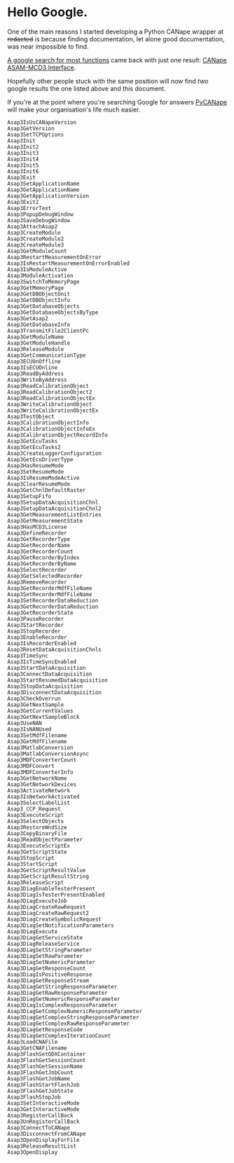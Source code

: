 # Hello Google.

One of the main reasons I started developing a Python CANape wrapper at ~~redacted~~ is because finding documentation, let alone good documentation, was near impossible to find.

[A google search for most functions](https://www.google.com/search?q="Asap3SelectObjects") came back with just one result: [CANape ASAM-MCD3 Interface](https://vector.com/portal/medien/cmc/application_notes/AN-AMC-1-103_CANape_ASAM_MCD3_Interface.pdf).

Hopefully other people stuck with the same position will now find *two* google results the one listed above and this document.

If you're at the point where you're searching Google for answers [PyCANape](https://github.com/jed-frey/PyCANape) will make your organisation's life much easier.

```
Asap3IsUsCANapeVersion
Asap3GetVersion
Asap3SetTCPOptions
Asap3Init
Asap3Init2
Asap3Init3
Asap3Init4
Asap3Init5
Asap3Init6
Asap3Exit
Asap3SetApplicationName
Asap3GetApplicationName
Asap3GetApplicationVersion
Asap3Exit2
Asap3ErrorText
Asap3PopupDebugWindow
Asap3SaveDebugWindow
Asap3AttachAsap2
Asap3CreateModule
Asap3CreateModule2
Asap3CreateModule3
Asap3GetModuleCount
Asap3RestartMeasurementOnError
Asap3IsRestartMeasurementOnErrorEnabled
Asap3IsModuleActive
Asap3ModuleActivation
Asap3SwitchToMemoryPage
Asap3GetMemoryPage
Asap3GetDBObjectUnit
Asap3GetDBObjectInfo
Asap3GetDatabaseObjects
Asap3GetDatabaseObjectsByType
Asap3GetAsap2
Asap3GetDatabaseInfo
Asap3TransmitFile2ClientPc
Asap3GetModuleName
Asap3GetModuleHandle
Asap3ReleaseModule
Asap3GetCommunicationType
Asap3ECUOnOffline
Asap3IsECUOnline
Asap3ReadByAddress
Asap3WriteByAddress
Asap3ReadCalibrationObject
Asap3ReadCalibrationObject2
Asap3ReadCalibrationObjectEx
Asap3WriteCalibrationObject
Asap3WriteCalibrationObjectEx
Asap3TestObject
Asap3CalibrationObjectInfo
Asap3CalibrationObjectInfoEx
Asap3CalibrationObjectRecordInfo
Asap3GetEcuTasks
Asap3GetEcuTasks2
Asap3CreateLoggerConfiguration
Asap3GetEcuDriverType
Asap3HasResumeMode
Asap3SetResumeMode
Asap3IsResumeModeActive
Asap3ClearResumeMode
Asap3GetChnlDefaultRaster
Asap3SetupFifo
Asap3SetupDataAcquisitionChnl
Asap3SetupDataAcquisitionChnl2
Asap3GetMeasurementListEntries
Asap3GetMeasurementState
Asap3HasMCD3License
Asap3DefineRecorder
Asap3GetRecorderType
Asap3GetRecorderName
Asap3GetRecorderCount
Asap3GetRecorderByIndex
Asap3GetRecorderByName
Asap3SelectRecorder
Asap3GetSelectedRecorder
Asap3RemoveRecorder
Asap3GetRecorderMdfFileName
Asap3SetRecorderMdfFileName
Asap3SetRecorderDataReduction
Asap3GetRecorderDataReduction
Asap3GetRecorderState
Asap3PauseRecorder
Asap3StartRecorder
Asap3StopRecorder
Asap3EnableRecorder
Asap3IsRecorderEnabled
Asap3ResetDataAcquisitionChnls
Asap3TimeSync
Asap3IsTimeSyncEnabled
Asap3StartDataAcquisition
Asap3ConnectDataAcquisition
Asap3StartResumedDataAcquisition
Asap3StopDataAcquisition
Asap3DisconnectDataAcquisition
Asap3CheckOverrun
Asap3GetNextSample
Asap3GetCurrentValues
Asap3GetNextSampleBlock
Asap3UseNAN
Asap3IsNANUsed
Asap3SetMdfFilename
Asap3GetMdfFilename
Asap3MatlabConversion
Asap3MatlabConversionAsync
Asap3MDFConverterCount
Asap3MDFConvert
Asap3MDFConverterInfo
Asap3GetNetworkName
Asap3GetNetworkDevices
Asap3ActivateNetwork
Asap3IsNetworkActivated
Asap3SelectLabelList
Asap3_CCP_Request
Asap3ExecuteScript
Asap3SelectObjects
Asap3RestoreWndSize
Asap3CopyBinaryFile
Asap3ReadObjectParameter
Asap3ExecuteScriptEx
Asap3GetScriptState
Asap3StopScript
Asap3StartScript
Asap3GetScriptResultValue
Asap3GetScriptResultString
Asap3ReleaseScript
Asap3DiagEnableTesterPresent
Asap3DiagIsTesterPresentEnabled
Asap3DiagExecuteJob
Asap3DiagCreateRawRequest
Asap3DiagCreateRawRequest2
Asap3DiagCreateSymbolicRequest
Asap3DiagSetNotificationParameters
Asap3DiagExecute
Asap3DiagGetServiceState
Asap3DiagReleaseService
Asap3DiagSetStringParameter
Asap3DiagSetRawParameter
Asap3DiagSetNumericParameter
Asap3DiagGetResponseCount
Asap3DiagIsPositiveResponse
Asap3DiagGetResponseStream
Asap3DiagGetStringResponseParameter
Asap3DiagGetRawResponseParameter
Asap3DiagGetNumericResponseParameter
Asap3DiagIsComplexResponseParameter
Asap3DiagGetComplexNumericResponseParameter
Asap3DiagGetComplexStringResponseParameter
Asap3DiagGetComplexRawResponseParameter
Asap3DiagGetResponseCode
Asap3DiagGetComplexIterationCount
Asap3LoadCNAFile
Asap3GetCNAFilename
Asap3FlashSetODXContainer
Asap3FlashGetSessionCount
Asap3FlashGetSessionName
Asap3FlashGetJobCount
Asap3FlashGetJobName
Asap3FlashStartFlashJob
Asap3FlashGetJobState
Asap3FlashStopJob
Asap3SetInteractiveMode
Asap3GetInteractiveMode
Asap3RegisterCallBack
Asap3UnRegisterCallBack
Asap3ConnectToCANape
Asap3DisconnectFromCANape
Asap3OpenDisplayForFile
Asap3ReleaseResultList
Asap3OpenDisplay
```
